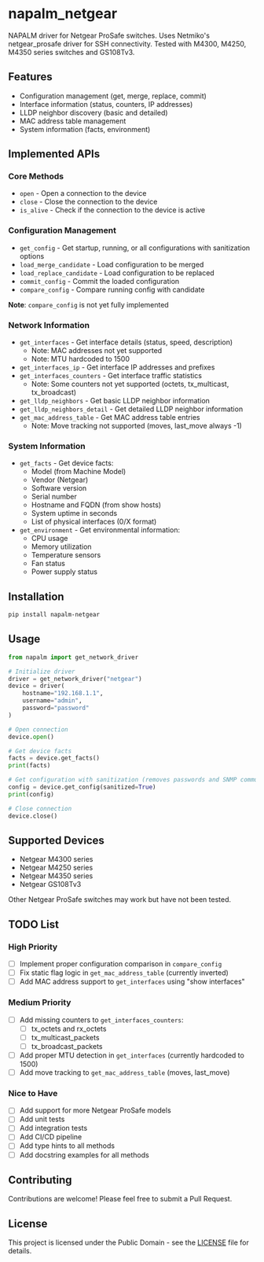 # napalm_netgear

NAPALM driver for Netgear ProSafe switches. Uses Netmiko's netgear_prosafe driver for SSH connectivity. Tested with M4300, M4250, M4350 series switches and GS108Tv3.

## Features
- Configuration management (get, merge, replace, commit)
- Interface information (status, counters, IP addresses)
- LLDP neighbor discovery (basic and detailed)
- MAC address table management
- System information (facts, environment)



## Implemented APIs

### Core Methods
- `open` - Open a connection to the device
- `close` - Close the connection to the device
- `is_alive` - Check if the connection to the device is active

### Configuration Management
- `get_config` - Get startup, running, or all configurations with sanitization options
- `load_merge_candidate` - Load configuration to be merged
- `load_replace_candidate` - Load configuration to be replaced
- `commit_config` - Commit the loaded configuration
- `compare_config` - Compare running config with candidate

**Note**: `compare_config` is not yet fully implemented

### Network Information
- `get_interfaces` - Get interface details (status, speed, description)
  - Note: MAC addresses not yet supported
  - Note: MTU hardcoded to 1500
- `get_interfaces_ip` - Get interface IP addresses and prefixes
- `get_interfaces_counters` - Get interface traffic statistics
  - Note: Some counters not yet supported (octets, tx_multicast, tx_broadcast)
- `get_lldp_neighbors` - Get basic LLDP neighbor information
- `get_lldp_neighbors_detail` - Get detailed LLDP neighbor information
- `get_mac_address_table` - Get MAC address table entries
  - Note: Move tracking not supported (moves, last_move always -1)

### System Information
- `get_facts` - Get device facts:
  - Model (from Machine Model)
  - Vendor (Netgear)
  - Software version
  - Serial number
  - Hostname and FQDN (from show hosts)
  - System uptime in seconds
  - List of physical interfaces (0/X format)
- `get_environment` - Get environmental information:
  - CPU usage
  - Memory utilization
  - Temperature sensors
  - Fan status
  - Power supply status

## Installation

```bash
pip install napalm-netgear
```

## Usage

```python
from napalm import get_network_driver

# Initialize driver
driver = get_network_driver("netgear")
device = driver(
    hostname="192.168.1.1",
    username="admin",
    password="password"
)

# Open connection
device.open()

# Get device facts
facts = device.get_facts()
print(facts)

# Get configuration with sanitization (removes passwords and SNMP community strings)
config = device.get_config(sanitized=True)
print(config)

# Close connection
device.close()
```

## Supported Devices

- Netgear M4300 series
- Netgear M4250 series
- Netgear M4350 series
- Netgear GS108Tv3

Other Netgear ProSafe switches may work but have not been tested.

## TODO List

### High Priority
- [ ] Implement proper configuration comparison in `compare_config`
- [ ] Fix static flag logic in `get_mac_address_table` (currently inverted)
- [ ] Add MAC address support to `get_interfaces` using "show interfaces"

### Medium Priority
- [ ] Add missing counters to `get_interfaces_counters`:
  - [ ] tx_octets and rx_octets
  - [ ] tx_multicast_packets
  - [ ] tx_broadcast_packets
- [ ] Add proper MTU detection in `get_interfaces` (currently hardcoded to 1500)
- [ ] Add move tracking to `get_mac_address_table` (moves, last_move)

### Nice to Have
- [ ] Add support for more Netgear ProSafe models
- [ ] Add unit tests
- [ ] Add integration tests
- [ ] Add CI/CD pipeline
- [ ] Add type hints to all methods
- [ ] Add docstring examples for all methods

## Contributing

Contributions are welcome! Please feel free to submit a Pull Request.

## License

This project is licensed under the Public Domain - see the [LICENSE](LICENSE) file for details.
